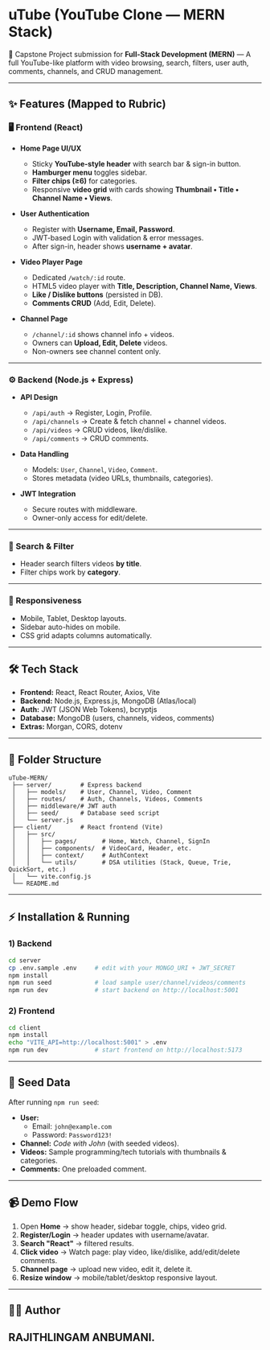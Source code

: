 # uTube (YouTube Clone — MERN Stack)

🚀 Capstone Project submission for **Full-Stack Development (MERN)** — A full YouTube-like platform with video browsing, search, filters, user auth, comments, channels, and CRUD management.

---

## ✨ Features (Mapped to Rubric)

### 🖥 Frontend (React)

- **Home Page UI/UX**

  - Sticky **YouTube-style header** with search bar & sign-in button.
  - **Hamburger menu** toggles sidebar.
  - **Filter chips (≥6)** for categories.
  - Responsive **video grid** with cards showing **Thumbnail • Title • Channel Name • Views**.

- **User Authentication**

  - Register with **Username, Email, Password**.
  - JWT-based Login with validation & error messages.
  - After sign-in, header shows **username + avatar**.

- **Video Player Page**

  - Dedicated `/watch/:id` route.
  - HTML5 video player with **Title, Description, Channel Name, Views**.
  - **Like / Dislike buttons** (persisted in DB).
  - **Comments CRUD** (Add, Edit, Delete).

- **Channel Page**
  - `/channel/:id` shows channel info + videos.
  - Owners can **Upload, Edit, Delete** videos.
  - Non-owners see channel content only.

---

### ⚙️ Backend (Node.js + Express)

- **API Design**

  - `/api/auth` → Register, Login, Profile.
  - `/api/channels` → Create & fetch channel + channel videos.
  - `/api/videos` → CRUD videos, like/dislike.
  - `/api/comments` → CRUD comments.

- **Data Handling**

  - Models: `User`, `Channel`, `Video`, `Comment`.
  - Stores metadata (video URLs, thumbnails, categories).

- **JWT Integration**
  - Secure routes with middleware.
  - Owner-only access for edit/delete.

---

### 🔎 Search & Filter

- Header search filters videos **by title**.
- Filter chips work by **category**.

---

### 📱 Responsiveness

- Mobile, Tablet, Desktop layouts.
- Sidebar auto-hides on mobile.
- CSS grid adapts columns automatically.

---

## 🛠 Tech Stack

- **Frontend:** React, React Router, Axios, Vite
- **Backend:** Node.js, Express.js, MongoDB (Atlas/local)
- **Auth:** JWT (JSON Web Tokens), bcryptjs
- **Database:** MongoDB (users, channels, videos, comments)
- **Extras:** Morgan, CORS, dotenv

---

## 📂 Folder Structure

```
uTube-MERN/
 ├── server/        # Express backend
 │   ├── models/    # User, Channel, Video, Comment
 │   ├── routes/    # Auth, Channels, Videos, Comments
 │   ├── middleware/# JWT auth
 │   ├── seed/      # Database seed script
 │   └── server.js
 ├── client/        # React frontend (Vite)
 │   ├── src/
 │   │   ├── pages/       # Home, Watch, Channel, SignIn
 │   │   ├── components/  # VideoCard, Header, etc.
 │   │   ├── context/     # AuthContext
 │   │   └── utils/       # DSA utilities (Stack, Queue, Trie, QuickSort, etc.)
 │   └── vite.config.js
 └── README.md
```

---

## ⚡ Installation & Running

### 1) Backend

```bash
cd server
cp .env.sample .env     # edit with your MONGO_URI + JWT_SECRET
npm install
npm run seed            # load sample user/channel/videos/comments
npm run dev             # start backend on http://localhost:5001
```

### 2) Frontend

```bash
cd client
npm install
echo "VITE_API=http://localhost:5001" > .env
npm run dev             # start frontend on http://localhost:5173
```

---

## 🔑 Seed Data

After running `npm run seed`:

- **User:**
  - Email: `john@example.com`
  - Password: `Password123!`
- **Channel:** _Code with John_ (with seeded videos).
- **Videos:** Sample programming/tech tutorials with thumbnails & categories.
- **Comments:** One preloaded comment.

---

## 📹 Demo Flow

1. Open **Home** → show header, sidebar toggle, chips, video grid.
2. **Register/Login** → header updates with username/avatar.
3. **Search "React"** → filtered results.
4. **Click video** → Watch page: play video, like/dislike, add/edit/delete comments.
5. **Channel page** → upload new video, edit it, delete it.
6. **Resize window** → mobile/tablet/desktop responsive layout.

---

## 👨‍💻 Author

## RAJITHLINGAM ANBUMANI.
